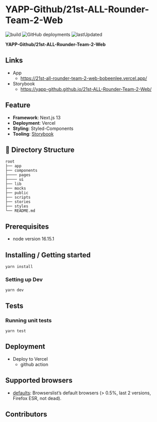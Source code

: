 # YAPP-Github/21st-ALL-Rounder-Team-2-Web

![build](https://github.com/YAPP-Github/21st-ALL-Rounder-Team-2-Web/actions/workflows/ci-cd.yml/badge.svg)
![GitHub deployments](https://img.shields.io/github/deployments/YAPP-Github/21st-ALL-Rounder-Team-2-Web/production?label=vercel&logo=vercel&logoColor=white)
![lastUpdated](https://img.shields.io/github/last-commit/YAPP-Github/21st-ALL-Rounder-Team-2-Web/main)

<b>YAPP-Github/21st-ALL-Rounder-Team-2-Web</b>


## Links

- App
  - https://21st-all-rounder-team-2-web-bobeenlee.vercel.app/
- Storybook
  - https://yapp-github.github.io/21st-ALL-Rounder-Team-2-Web/

## Feature

- **Framework**: Next.js 13
- **Deployment**: Vercel
- **Styling**: Styled-Components
- **Tooling**: [Storybook](https://github.com/storybooks/storybook)

## 📂 Directory Structure

    root
    ├── app
    ├── components
    ├──── pages 
    ├──── ui
    ├── lib
    ├── mocks
    ├── public
    ├── scripts
    ├── stories
    ├── styles
    └── README.md

## Prerequisites

- node version 16.15.1

## Installing / Getting started

```shell
yarn install
```

### Setting up Dev

```shell
yarn dev
```

## Tests

### Running unit tests

```shell
yarn test
```

## Deployment

- Deploy to Vercel
  - github action

## Supported browsers

- [defaults](https://github.com/browserslist/browserslist#full-list): Browserslist’s default browsers (> 0.5%, last 2 versions, Firefox ESR, not dead).

## Contributors


